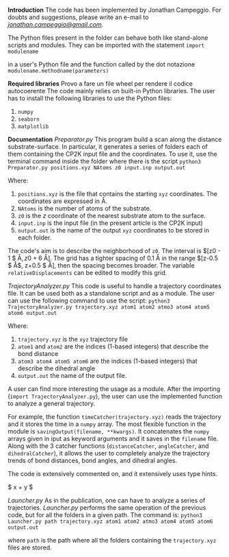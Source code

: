 **Introduction**
The code has been implemented by Jonathan Campeggio. For doubts and suggestions, please write an e-mail to *jonathan.campeggio@gmail.com*.

The Python files present in the folder can behave both like stand-alone scripts and modules. They can be imported with the statement
`import modulename`

in a user's Python file and the function called by the dot notazione 
`modulename.methodname(parameters)`

**Required libraries**
Provo a fare un file wheel per rendere il codice autocoerente
The code mainly relies on built-in Python libraries. The user has to install the following libraries to use the Python files:
1. `numpy`
2. `seaborn`
3. `matplotlib`

**Documentation**
*Preparator.py*
This program build a scan along the distance substrate-surface. In particular, it generates a series of folders each of them containing the CP2K input file and the coordinates. 
To use it, use the terminal command inside the folder where there is the script
`python3 Preparator.py positions.xyz NAtoms z0 input.inp output.out`

Where:

1. `positions.xyz` is the file that contains the starting `xyz` coordinates. The coordinates are expressed in &#8491;. 
2. `NAtoms` is the number of atoms of the substrate.
3. `z0` is the *z* coordinate of the nearest substrate atom to the surface.
4. `input.inp` is the input file (in the present article is the CP2K input)
5. `output.out` is the name of the output `xyz` coordinates to be stored in each folder.

The code's aim is to describe the neighborhood of `z0`. The interval is $[z0 - 1 $ &#8491;$, z0 + 6$ &#8491;$]$. The grid has a tighter spacing of $0.1$ &#8491; in the range $[z-0.5 $ &#8491;$, z+0.5 $ &#8491;$]$, then the spacing becomes broader. 
The variable `relativeDisplacements` can be edited to modify this grid.

*TrajectoryAnalyzer.py*
This code is useful to handle a trajectory coordinates file. It can be used both as a standalone script and as a module.
The user can use the following command to use the script:
`python3 TrajectoryAnalyzer.py trajectory.xyz atom1 atom2 atmo3 atom4 atom5 atom6 output.out`

Where:
1. `trajectory.xyz` is the `xyz` trajectory file
2. `atom1` and `atom2` are the indices ($1$-based integers) that describe the bond distance
3. `atom3 atom4 atom5 atom6` are the indices ($1$-based integers) that describe the dihedral angle
4. `output.out` the name of the output file.

A user can find more interesting the usage as a module. After the importing (`import TrajectoryAnalyzer.py`), the user can use the implemented function to analyze a general trajectory.

For example, the function `timeCatcher(trajectory.xyz)` reads the trajectory and it stores the time in a `numpy` array. The most flexible function in the module is `savingOutput(filename, **kwargs)`. It concatenates the `numpy` arrays given in iput as keyword arguments and it saves in the `filename` file. Along with the $3$ catcher functions (`distanceCatcher`, `angleCatcher`, and `dihedralCatcher`), it allows the user to completely analyze the trajectory trends of bond distances, bond angles, and dihedral angles.

 The code is extensively commented on, and it extensively uses type hints.

$ x + y $

*Launcher.py*
As in the publication, one can have to analyze a series of trajectories. *Launcher.py* performs the same operation of the previous code, but for all the folders in a given path. The command is:
`python3 Launcher.py path trajectory.xyz atom1 atom2 atmo3 atom4 atom5 atom6 output.out`

where `path` is the path where all the folders containing the `trajectory.xyz` files are stored.

